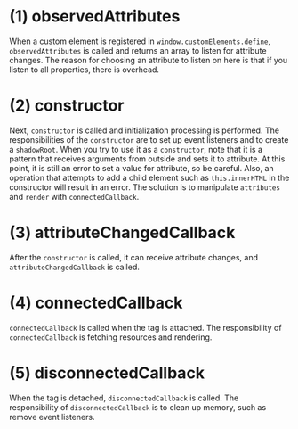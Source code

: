 # (1) observedAttributes

When a custom element is registered in `window.customElements.define`,
`observedAttributes` is called and returns an array to listen for attribute
changes. The reason for choosing an attribute to listen on here is that if you
listen to all properties, there is overhead.

# (2) constructor

Next, `constructor` is called and initialization processing is performed.
The responsibilities of the `constructor` are to set up event listeners and to
create a `shadowRoot`. When you try to use it as a `constructor`, note that it
is a pattern that receives arguments from outside and sets it to attribute. At
this point, it is still an error to set a value for attribute, so be careful.
Also, an operation that attempts to add a child element such as
`this.innerHTML` in the constructor will result in an error. The solution is to
manipulate `attributes` and `render` with `connectedCallback`.

# (3) attributeChangedCallback

After the `constructor` is called, it can receive attribute changes, and
`attributeChangedCallback` is called.

# (4) connectedCallback

`connectedCallback` is called when the tag is attached. The responsibility of
`connectedCallback` is fetching resources and rendering.

# (5) disconnectedCallback

When the tag is detached, `disconnectedCallback` is called. The responsibility
of `disconnectedCallback` is to clean up memory, such as remove event listeners.
